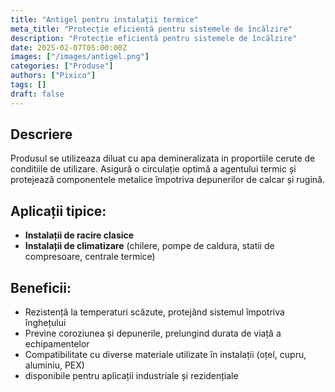 ```yaml
---
title: "Antigel pentru instalații termice"
meta_title: "Protecție eficientă pentru sistemele de încălzire"
description: "Protecție eficientă pentru sistemele de încălzire"
date: 2025-02-07T05:00:00Z
images: ["/images/antigel.png"]
categories: ["Produse"]
authors: ["Pixico"]
tags: []
draft: false
---
```


## Descriere

Produsul se utilizeaza diluat cu apa demineralizata in proportiile cerute de conditiile de utilizare. Asigură o circulație optimă a agentului termic și protejează componentele metalice împotriva depunerilor de calcar și rugină.

## Aplicații tipice:
- **Instalații de racire clasice**
- **Instalații de climatizare** (chilere, pompe de caldura, statii de compresoare, centrale termice)

## Beneficii:
 - Rezistență la temperaturi scăzute, protejând sistemul împotriva înghețului
 - Previne coroziunea și depunerile, prelungind durata de viață a echipamentelor
 - Compatibilitate cu diverse materiale utilizate în instalații (oțel, cupru, aluminiu, PEX)
 - disponibile pentru aplicații industriale și rezidențiale